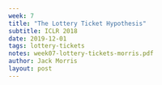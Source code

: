 ```yaml
---
week: 7
title: "The Lottery Ticket Hypothesis"
subtitle: ICLR 2018
date: 2019-12-01
tags: lottery-tickets
notes: week07-lottery-tickets-morris.pdf
author: Jack Morris
layout: post
---
```

